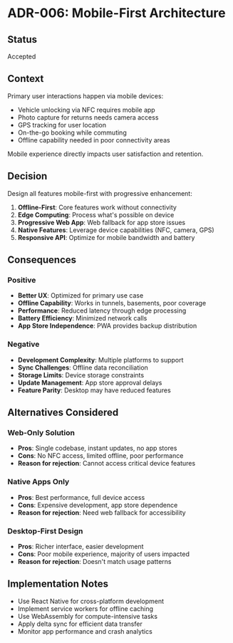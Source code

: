# ADR-006: Mobile-First Architecture

## Status
Accepted

## Context
Primary user interactions happen via mobile devices:
- Vehicle unlocking via NFC requires mobile app
- Photo capture for returns needs camera access
- GPS tracking for user location
- On-the-go booking while commuting
- Offline capability needed in poor connectivity areas

Mobile experience directly impacts user satisfaction and retention.

## Decision
Design all features mobile-first with progressive enhancement:
1. **Offline-First**: Core features work without connectivity
2. **Edge Computing**: Process what's possible on device
3. **Progressive Web App**: Web fallback for app store issues
4. **Native Features**: Leverage device capabilities (NFC, camera, GPS)
5. **Responsive API**: Optimize for mobile bandwidth and battery

## Consequences

### Positive
- **Better UX**: Optimized for primary use case
- **Offline Capability**: Works in tunnels, basements, poor coverage
- **Performance**: Reduced latency through edge processing
- **Battery Efficiency**: Minimized network calls
- **App Store Independence**: PWA provides backup distribution

### Negative
- **Development Complexity**: Multiple platforms to support
- **Sync Challenges**: Offline data reconciliation
- **Storage Limits**: Device storage constraints
- **Update Management**: App store approval delays
- **Feature Parity**: Desktop may have reduced features

## Alternatives Considered

### Web-Only Solution
- **Pros**: Single codebase, instant updates, no app stores
- **Cons**: No NFC access, limited offline, poor performance
- **Reason for rejection**: Cannot access critical device features

### Native Apps Only
- **Pros**: Best performance, full device access
- **Cons**: Expensive development, app store dependence
- **Reason for rejection**: Need web fallback for accessibility

### Desktop-First Design
- **Pros**: Richer interface, easier development
- **Cons**: Poor mobile experience, majority of users impacted
- **Reason for rejection**: Doesn't match usage patterns

## Implementation Notes
- Use React Native for cross-platform development
- Implement service workers for offline caching
- Use WebAssembly for compute-intensive tasks
- Apply delta sync for efficient data transfer
- Monitor app performance and crash analytics